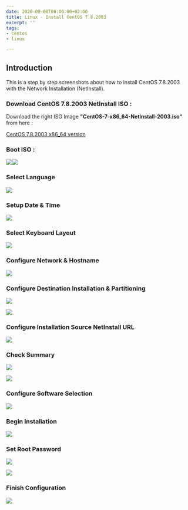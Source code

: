 ```yaml
---
date: 2020-09-08T00:00:00+02:00
title: Linux - Install CentOS 7.8.2003
excerpt: ''
tags:
- centos
- linux

---
```

## Introduction

This is a step by step screenshots about how to install CentOS 7.8.2003 with the Network Installation (NetInstall).

### Download CentOS 7.8.2003 NetInstall ISO :

Download the right ISO Image **"CentOS-7-x86_64-NetInstall-2003.iso"** from here :

[CentOS 7.8.2003 x86_64 version](http://isoredirect.centos.org/centos/7/isos/x86_64/ "CentOS 7.8.2003 x86_64 version")

### Boot ISO :

![](/images/boot_iso_7-8-2003.gif)![](/images/1_welcome_languages.png)

### Select Language

![](/images/2_summary.png)

### Setup Date & Time

![](/images/3_date_time.png)

### Select Keyboard Layout

![](/images/4_keyboard.png)

### Configure Network & Hostname

![](/images/5_network_hostname.png)

### Configure Destination Installation & Partitioning

![](/images/6_partitionning1.png)

![](/images/6_partitionning2.png)

### Configure Installation Source NetInstall URL

![](/images/7_installation_source.png)

### Check Summary

![](/images/8_summary1.png)

![](/images/8_summary2.png)

### Configure Software Selection

![](/images/9_software_selection.png)

### Begin Installation

![](/images/10_begin_installation.png)

### Set Root Password

![](/images/11_set_root_password.png)

![](/images/11_set_root_password2.png)

### Finish Configuration

![](/images/12_finish_configuration.png)